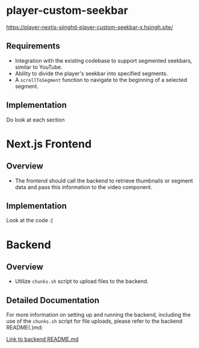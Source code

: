 # player-custom-seekbar
https://player-nextjs-siinghd-player-custom-seekbar-x.hsingh.site/
## Requirements

- Integration with the existing codebase to support segmented seekbars, similar to YouTube.
- Ability to divide the player's seekbar into specified segments.
- A `scrollToSegment` function to navigate to the beginning of a selected segment.

## Implementation

Do look at each section

# Next.js Frontend

## Overview

- The frontend should call the backend to retrieve thumbnails or segment data and pass this information to the video component.

## Implementation

Look at the code :(

# Backend

## Overview

- Utilize `chunks.sh` script to upload files to the backend.

## Detailed Documentation

For more information on setting up and running the backend, including the use of the `chunks.sh` script for file uploads, please refer to the backend README(.)md:

[Link to backend README.md](./backend/README.md)
